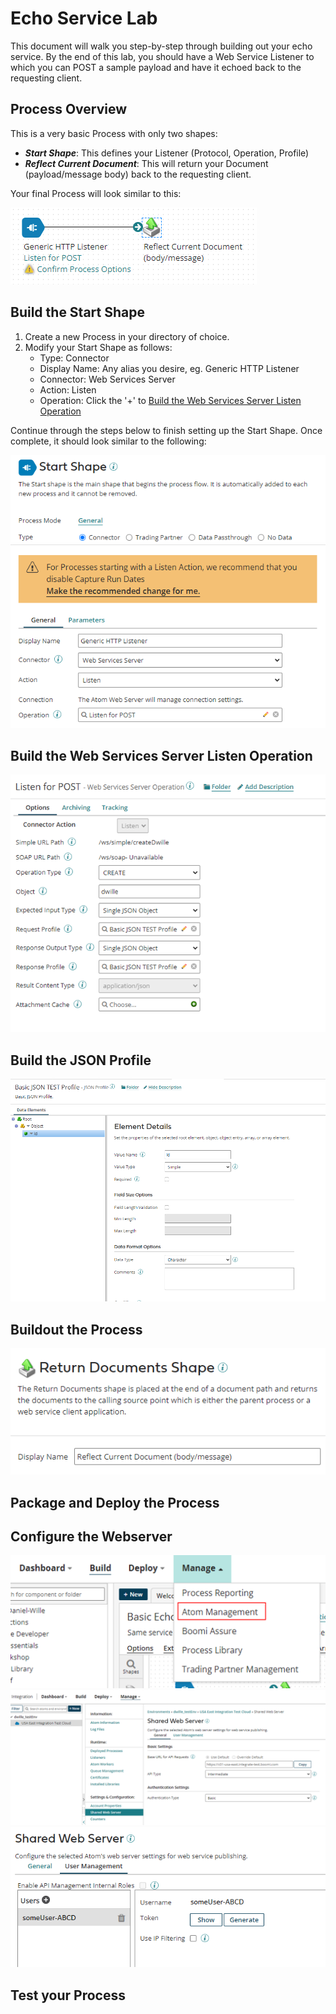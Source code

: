 # Echo Service Lab

This document will walk you step-by-step through building out your echo service. By the end of this lab, you should have a Web Service Listener to which you can POST a sample payload and have it echoed back to the requesting client.

## Process Overview

This is a very basic Process with only two shapes:

- ***Start Shape***: This defines your Listener (Protocol, Operation, Profile)
- ***Reflect Current Document***: This will return your Document (payload/message body) back to the requesting client.

Your final Process will look similar to this:

![Process Overview](../res/processOverview.png "Process Overview")

## Build the Start Shape

1. Create a new Process in your directory of choice.
2. Modify your Start Shape as follows:
	* Type: Connector
	* Display Name: Any alias you desire, eg. Generic HTTP Listener
	* Connector: Web Services Server
	* Action: Listen
	* Operation: Click the '+' to [Build the Web Services Server Listen Operation](doc/echoLab.md#build-the-web-services-server-listen-operation)

Continue through the steps below to finish setting up the Start Shape. Once complete, it should look similar to the following:

![Start Shape](../res/startShape.png "Start Shape")

## Build the Web Services Server Listen Operation

![Connector Operation](../res/connectorOperation.png "Connector Operation")

## Build the JSON Profile

![JSON Profile](../res/jsonProfile.png "JSON Profile")

## Buildout the Process

![End Shape](../res/endShape.png "End Shape")

## Package and Deploy the Process

## Configure the Webserver

![Atom Management](../res/atomManagement.png "Atom Management")
![Web Server Setup](../res/webServerSetup.png "Web Server Setup")
![Web Server Auth](../res/webServerAuth.png "Web Server Auth")

## Test your Process



